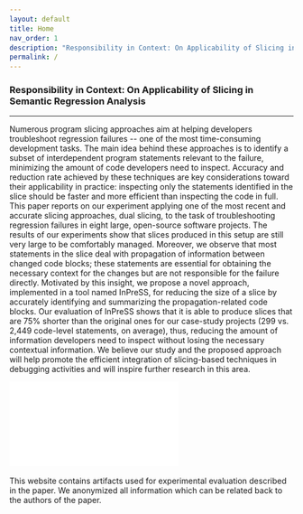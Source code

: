 ```yaml
---
layout: default
title: Home
nav_order: 1
description: "Responsibility in Context: On Applicability of Slicing in Semantic Regression Analysis"
permalink: /
---
```


### Responsibility in Context: On Applicability of Slicing in Semantic Regression Analysis

---

Numerous program slicing approaches aim at helping developers troubleshoot regression failures -- one of the most time-consuming development tasks.
The main idea behind these approaches is to identify a subset of interdependent program statements relevant to the failure, minimizing the amount of code developers need to inspect.
Accuracy and reduction rate achieved by these techniques are key considerations toward their applicability in practice: inspecting only the statements identified in the slice should be faster and more efficient than inspecting the code in full. This paper reports on our experiment applying one of the most recent and accurate slicing approaches, dual slicing, to the task of troubleshooting regression failures in eight large, open-source software projects. The results of our experiments show that slices produced in this setup are still very large to be comfortably managed. Moreover, we observe that most statements in the slice deal with propagation of information between changed code blocks; these statements are essential for obtaining the necessary context for the changes but are not responsible for the failure directly. Motivated by this insight, we propose a novel approach, implemented in a tool named InPreSS, for reducing the size of a slice by accurately identifying and summarizing the propagation-related code blocks.
Our evaluation of InPreSS shows that it is able to produce slices that are 75% shorter than the original ones for our case-study projects (299 vs. 2,449 code-level statements, on average), 
thus, reducing the amount of information developers need to inspect without losing the necessary contextual information.
We believe our study and the proposed approach will help promote the efficient integration of slicing-based techniques in debugging activities and will inspire further research in this area.

![](/img/overview.pdf)

This website contains artifacts used for experimental evaluation described in the paper. We anonymized all information which can be related back to the authors of the paper.
